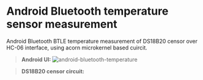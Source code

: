 # Android Bluetooth temperature sensor measurement
Android Bluetooth BTLE temperature measurement of DS18B20 censor over HC-06 interface, using acorn microkernel based cuircit.

> **Android UI:**
![android-bluetooth-temperature](/screenshots/android.png)

> **DS18B20 censor circuit:**
